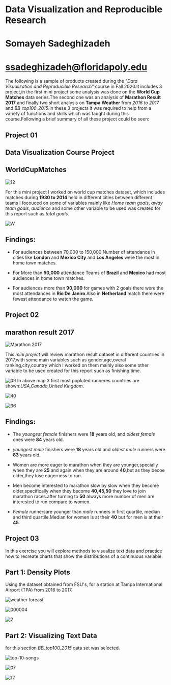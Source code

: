 # Data Visualization and Reproducible Research

# Somayeh Sadeghizadeh 

# ssadeghizadeh@floridapoly.edu



The following is a sample of products created during the _"Data Visualization and Reproducible Research"_ course in Fall 2020.It includes 3 project,in the first mini project some analysis was done on the **World Cup Matches** data series.The second one was an analysis of **Marathon Result 2017** and finally two short analysis on **Tampa Weather** from *2016 to 2017* and *BB_top100_2015*.In these 3 projects it was required to help from a variety of functions and skills which was taught during this course.Following a brief summary of all these project could be seen:


## Project 01


## Data Visualization Course Project

## **WorldCupMatches**


![12](https://user-images.githubusercontent.com/70166302/101686824-94438f80-3a37-11eb-83e6-c7a9df6d4ddc.jpg)

For this mini project I worked on world cup matches dataset, which includes matches during **1930 to 2014** held in different cities between different teams I focouced on some of variables mainly like *Home team goals*, *away team goals*, *audience* and some other variable to be used was created for this report such as *total goals*.


![W](https://user-images.githubusercontent.com/70166302/101686295-dc15e700-3a36-11eb-99fd-9b86baa505b5.png)



## Findings:

*	For audiences between 70,000 to 150,000 Number of attendance in cities like **London** and **Mexico City** and **Los Angeles** were the most in home town matches.

*	For More than **50,000** attendance Teams of **Brazil** and **Mexico** had most audiences in home town matches.

*	For audiences more than **90,000** for games with 2 goals there were the most attendances in **Rio De Janiro**.Also in **Netherland** match there were fewest attendance to watch the game.




## Project 02

## **marathon result 2017**

![Marathon 2017 ](https://i2.wp.com/greenpointers.com/app/uploads/2018/11/nyc-marathon.jpg?w=705&ssl=1)


This *mini project* will review marathon result dataset in different countries in 2017,with some main variables such as gender,age,overal ranking,city,country which I worked on them mainly also some other variable to be used created for this report such as finishing time.



![09](https://user-images.githubusercontent.com/70166302/100650966-c0159580-3312-11eb-8fc2-ca4f1f138f7c.png)
In above map 3 first most popluted runneres countries are shown:*USA,Canada,United Kingdom*.

![40](https://user-images.githubusercontent.com/70166302/101701930-e1326080-3a4d-11eb-8236-d4a74e7511bb.png)

![36](https://user-images.githubusercontent.com/70166302/101701956-eb545f00-3a4d-11eb-8ea5-1d3210792ce3.png)


## Findings:

* The *youngest female* finishers were **18** years old, and *oldest female* ones were **84** years old.

* *youngest male* finishers were **18** years old and *oldest male* runners were **83** years old.

* Women are more eager to marathon when they are younger,specially when they are **25** and again when they are around **40**,but as they becoe older,they lose eagerness to run.

* Men become interested to marathon slow by slow when they become older,specifically when they become **40,45,50** they love to join marathon races.after turning to **50** always more number of men are interested to run compare to women.

* *Female* runnersare younger than *male* runners in first quartile, median and third quartile.Median for women is at their **40** but for men is at their **45**.


## Project 03
In this exercise you will explore methods to visualize text data and practice how to recreate charts that show the distributions of a continuous variable. 


## Part 1: Density Plots

Using the dataset obtained from FSU's, for a station at Tampa International Airport (TPA) from 2016 to 2017.

![weather foreast](https://user-images.githubusercontent.com/70166302/101291625-32d1b580-37d8-11eb-87c9-7e4f9bb7cc4e.jpg)


![000004](https://user-images.githubusercontent.com/70166302/101674285-4d996980-3a26-11eb-8c81-acb40886daff.png)

![2](https://user-images.githubusercontent.com/70166302/101691023-11710380-3a3c-11eb-9c5e-79f1c585c50c.png)



## Part 2: Visualizing Text Data

for this section *BB_top100_2015* data set was selected.


![top-10-songs](https://user-images.githubusercontent.com/70166302/101291779-44678d00-37d9-11eb-9bd6-ba9ddc49d305.png)


![07](https://user-images.githubusercontent.com/70166302/101292567-4122d000-37de-11eb-8564-29cec3254c9d.png)



![12](https://user-images.githubusercontent.com/70166302/101702810-9fa2b500-3a4f-11eb-9c12-a961bfa4d065.png)

